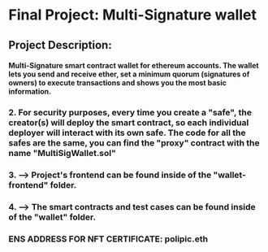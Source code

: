 # Final Project: Multi-Signature wallet
## Project Description: 
#### Multi-Signature smart contract wallet for ethereum accounts. The wallet lets you send and receive ether, set a minimum quorum (signatures of owners) to execute transactions and shows you the most basic information. 

### 2. For security purposes, every time you create a "safe", the creator(s) will deploy the smart contract, so each individual deployer will interact with its own safe. The code for all the safes are the same, you can find the "proxy" contract with the name "MultiSigWallet.sol"

### 3. --> Project's frontend can be found inside of the "wallet-frontend" folder.

### 4. --> The smart contracts and test cases can be found inside of the "wallet" folder.


### ENS ADDRESS FOR NFT CERTIFICATE: polipic.eth
